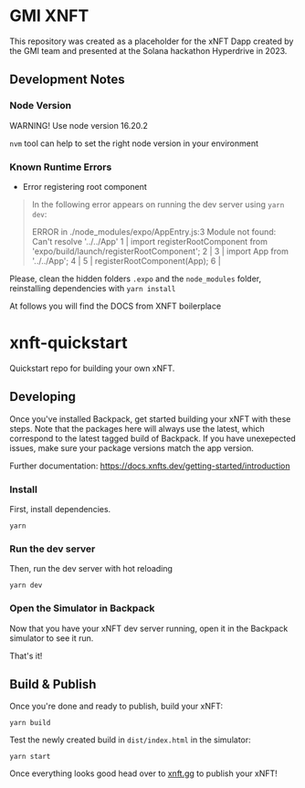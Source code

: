 # GMI XNFT

This repository was created as a placeholder for the xNFT Dapp created by the GMI team and presented at the Solana hackathon Hyperdrive in 2023.

## Development Notes

### Node Version

WARNING! Use node version 16.20.2

`nvm` tool can help to set the right node version in your environment

### Known Runtime Errors

* Error registering root component

> In the following error appears on running the dev server using `yarn dev`:
> 
> ERROR in ./node_modules/expo/AppEntry.js:3
> Module not found: Can't resolve '../../App'
>   1 | import registerRootComponent from 'expo/build/launch/registerRootComponent';
>   2 |
>  3 | import App from '../../App';
>  4 |
>  5 | registerRootComponent(App);
>  6 |

Please, clean the hidden folders `.expo` and the `node_modules` folder, reinstalling dependencies with `yarn install`


At follows you will find the DOCS from XNFT boilerplace

# xnft-quickstart

Quickstart repo for building your own xNFT.

## Developing

Once you've installed Backpack, get started building your xNFT with these steps. Note that the packages here will always use the latest, which correspond to the latest tagged build of Backpack. If you have unexepected issues, make sure your package versions match the app version.

Further documentation: https://docs.xnfts.dev/getting-started/introduction

### Install

First, install dependencies.

```
yarn
```

### Run the dev server

Then, run the dev server with hot reloading

```
yarn dev
```

### Open the Simulator in Backpack

Now that you have your xNFT dev server running, open it in the Backpack simulator to see it run.

That's it!


## Build & Publish

Once you're done and ready to publish, build your xNFT:

```
yarn build
```

Test the newly created build in `dist/index.html` in the simulator:

```
yarn start
```

Once everything looks good head over to [xnft.gg](https://www.xnft.gg) to publish your xNFT!

